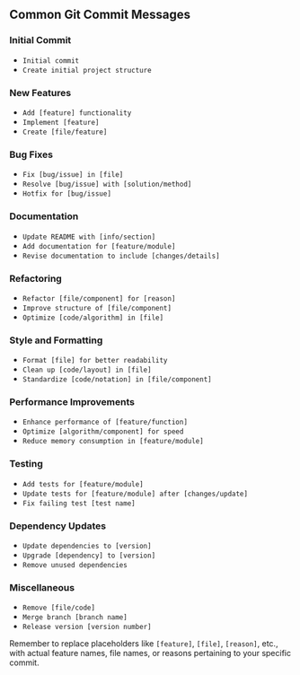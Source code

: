 


## Common Git Commit Messages

### Initial Commit
- `Initial commit`
- `Create initial project structure`

### New Features
- `Add [feature] functionality`
- `Implement [feature]`
- `Create [file/feature]`

### Bug Fixes
- `Fix [bug/issue] in [file]`
- `Resolve [bug/issue] with [solution/method]`
- `Hotfix for [bug/issue]`

### Documentation
- `Update README with [info/section]`
- `Add documentation for [feature/module]`
- `Revise documentation to include [changes/details]`

### Refactoring
- `Refactor [file/component] for [reason]`
- `Improve structure of [file/component]`
- `Optimize [code/algorithm] in [file]`

### Style and Formatting
- `Format [file] for better readability`
- `Clean up [code/layout] in [file]`
- `Standardize [code/notation] in [file/component]`

### Performance Improvements
- `Enhance performance of [feature/function]`
- `Optimize [algorithm/component] for speed`
- `Reduce memory consumption in [feature/module]`

### Testing
- `Add tests for [feature/module]`
- `Update tests for [feature/module] after [changes/update]`
- `Fix failing test [test name]`

### Dependency Updates
- `Update dependencies to [version]`
- `Upgrade [dependency] to [version]`
- `Remove unused dependencies`

### Miscellaneous
- `Remove [file/code]`
- `Merge branch [branch name]`
- `Release version [version number]`

Remember to replace placeholders like `[feature]`, `[file]`, `[reason]`, etc., with actual feature names, file names, or reasons pertaining to your specific commit.
